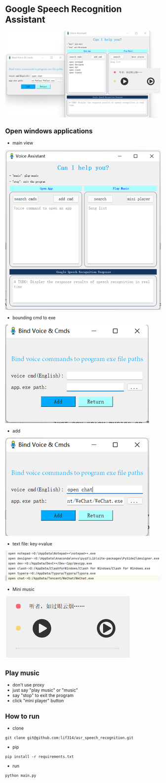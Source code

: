 #  Google Speech Recognition Assistant

![img_4.png](ui/img/img_4.png)

## Open windows applications
- main view

![img.png](ui/img/img.png)

- bounding cmd to exe

![img_1.png](ui/img/img_1.png)


- add

![img_2.png](ui/img/img_2.png)


- text file: key->value

![img_3.png](ui/img/img_3.png)

- Mini music

![img_5.png](ui/img/img_5.png)


## Play music
- don't use proxy
- just say "play music" or "music"
- say "stop" to exit the program
- click "mini player" button

## How to run
- clone
```shell
git clone git@github.com:lif314/asr_speech_recognition.git
```
- pip
```shell
pip install -r requirements.txt 
```
- run
```shell
python main.py
```